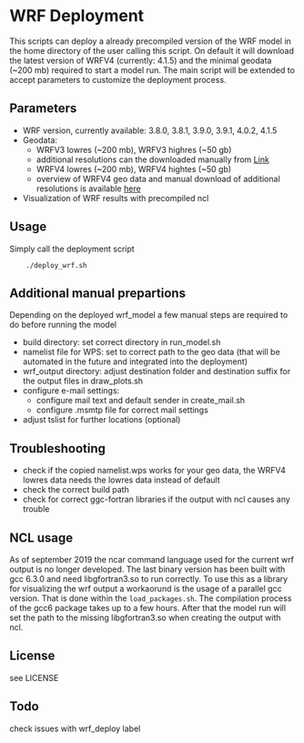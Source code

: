 # WRF Deployment

This scripts can deploy a already precompiled version of the WRF model in the
home directory of the user calling this script. On default it will download the
latest version of WRFV4 (currently: 4.1.5) and the minimal geodata (~200 mb) 
required to start a model run. The main script will be extended to accept
parameters to customize the deployment process.

## Parameters
* WRF version, currently available: 3.8.0, 3.8.1, 3.9.0, 3.9.1, 4.0.2, 4.1.5
* Geodata: 
	* WRFV3 lowres (~200 mb), WRFV3 highres (~50 gb)
	* additional resolutions can the downloaded manually from [Link](http://www2.mmm.ucar.edu/wrf/users/download/get_sources_wps_geog_V3.html)
	* WRFV4 lowres (~200 mb), WRFV4 hightes (~50 gb)
	* overview of WRFV4 geo data and manual download of additional resolutions is available [here](http://www2.mmm.ucar.edu/wrf/users/download/get_sources_wps_geog.html)
* Visualization of WRF results with precompiled ncl

## Usage
Simply call the deployment script
```
    ./deploy_wrf.sh
```

## Additional manual prepartions
Depending on the deployed wrf_model a few manual steps are required to do before running the model
* build directory: set correct directory in run_model.sh
* namelist file for WPS: set to correct path to the geo data (that will be automated in the future and integrated into the deployment)
* wrf_output directory: adjust destination folder and destination suffix for the output files in draw_plots.sh
* configure e-mail settings:
	* configure mail text and default sender in create_mail.sh
	* configure .msmtp file for correct mail settings
* adjust tslist for further locations (optional)

## Troubleshooting
* check if the copied namelist.wps works for your geo data, the WRFV4 lowres data needs the lowres data instead of default
* check the correct build path
* check for correct ggc-fortran libraries if the output with ncl causes any trouble

## NCL usage
As of september 2019 the ncar command language used for the current wrf output is no longer developed. 
The last binary version has been built with gcc 6.3.0 and need libgfortran3.so to run correctly.
To use this as a library for visualizing the wrf output a workaorund is the usage of a parallel gcc version.
That is done within the `load_packages.sh`. The compilation process of the gcc6 package takes up to a few hours.
After that the model run will set the path to the missing libgfortran3.so when creating the output with ncl.

## License
see LICENSE

## Todo
check issues with wrf_deploy label
